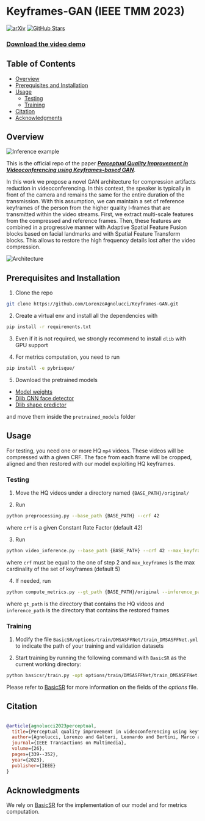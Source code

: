 # Keyframes-GAN (IEEE TMM 2023)

[![arXiv](https://img.shields.io/badge/arXiv-Paper-<COLOR>.svg)](https://arxiv.org/abs/2311.04263)
[![GitHub Stars](https://img.shields.io/github/stars/LorenzoAgnolucci/Keyframes-GAN?style=social)](https://github.com/LorenzoAgnolucci/Keyframes-GAN)

### [Download the video demo](media/video_demo.mp4)

## Table of Contents

* [Overview](#overview)
* [Prerequisites and Installation](#prerequisites-and-installation)
* [Usage](#usage)
  * [Testing](#testing)
  * [Training](#training)
* [Citation](#citation)
* [Acknowledgments](#acknowledgments)

## Overview
![Inference example](media/inference_example.png)

This is the official repo of the paper [***Perceptual Quality Improvement in Videoconferencing using Keyframes-based GAN***](https://ieeexplore.ieee.org/abstract/document/10093128).

In this work we propose a novel GAN architecture for compression artifacts reduction in videoconferencing. In this context,
the speaker is typically in front of the camera and remains the same for the entire duration of the transmission.
With this assumption, we can maintain a set of reference keyframes of the person from the higher quality I-frames that
are transmitted within the video streams. First, we extract multi-scale features from the compressed and reference frames.
Then, these features are combined in a progressive manner with Adaptive Spatial Feature Fusion blocks based on facial
landmarks and with Spatial Feature Transform blocks. This allows to restore the high frequency details lost after the
video compression.

![Architecture](media/architecture.png)

## Prerequisites and Installation
1. Clone the repo
```sh
git clone https://github.com/LorenzoAgnolucci/Keyframes-GAN.git
```


2. Create a virtual env and install all the dependencies with
```sh
pip install -r requirements.txt
```


3. Even if it is not required, we strongly recommend to install ```dlib``` with GPU support


4. For metrics computation, you need to run
```sh
pip install -e pybrisque/
```


5. Download the pretrained models
  * [Model weights](https://drive.google.com/file/d/1JDBgiwEFpBHMtIJLRd1y_9IRKmw99MgN/view?usp=sharing)
  * [Dlib CNN face detector](https://drive.google.com/file/d/1l2R9qImsBXkCgk698v1QUp0k7rqudeRd/view?usp=sharing)
  * [Dlib shape predictor](https://drive.google.com/file/d/1bLLe01Bw8SNdVZIJjBTKriqFNHZlaPQL/view?usp=sharing)
 
and move them inside the ```pretrained_models``` folder

   
## Usage
For testing, you need one or more HQ ```mp4``` videos. These videos will be compressed with a given CRF. The face from each frame
will be cropped, aligned and then restored with our model exploiting HQ keyframes.

### Testing
1. Move the HQ videos under a directory named ```{BASE_PATH}/original/```


2. Run
```sh
python preprocessing.py --base_path {BASE_PATH} --crf 42
```

where ```crf``` is a given Constant Rate Factor (default 42)

3. Run
```sh
python video_inference.py --base_path {BASE_PATH} --crf 42 --max_keyframes 5
```
where ```crf``` must be equal to the one of step 2 and ```max_keyframes``` is the max cardinality of the set of keyframes (default 5)

4. If needed, run
```sh
python compute_metrics.py --gt_path {BASE_PATH}/original --inference_path inference/DMSASFFNet/max_keyframes_5/LFU
```
where ```gt_path``` is the directory that contains the HQ videos and ```inference_path``` is the directory that contains the restored frames

### Training
1. Modify the file ```BasicSR/options/train/DMSASFFNet/train_DMSASFFNet.yml``` to indicate the path of your training and validation datasets

2. Start training by running the following command with `BasicSR` as the current working directory:

```sh
python basicsr/train.py -opt options/train/DMSASFFNet/train_DMSASFFNet.yml
``` 
Please refer to [BasicSR](https://github.com/xinntao/BasicSR) for more information on the fields of the _options_ file.


## Citation

```bibtex

@article{agnolucci2023perceptual,
  title={Perceptual quality improvement in videoconferencing using keyframes-based {GAN}},
  author={Agnolucci, Lorenzo and Galteri, Leonardo and Bertini, Marco and Del Bimbo, Alberto},
  journal={IEEE Transactions on Multimedia},
  volume={26},
  pages={339--352},
  year={2023},
  publisher={IEEE}
}
```

## Acknowledgments
We rely on [BasicSR](https://github.com/xinntao/BasicSR) for the implementation of our model and for metrics computation.
